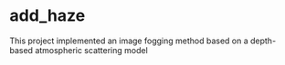 # add_haze
This project implemented an image fogging method based on a depth-based atmospheric scattering model
